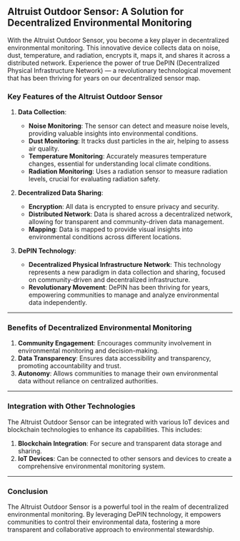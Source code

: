 
## Altruist Outdoor Sensor: A Solution for Decentralized Environmental Monitoring

With the Altruist Outdoor Sensor, you become a key player in decentralized environmental monitoring. This innovative device collects data on noise, dust, temperature, and radiation, encrypts it, maps it, and shares it across a distributed network. Experience the power of true DePIN (Decentralized Physical Infrastructure Network) — a revolutionary technological movement that has been thriving for years on our decentralized sensor map.

### Key Features of the Altruist Outdoor Sensor

1. **Data Collection**:
   - **Noise Monitoring**: The sensor can detect and measure noise levels, providing valuable insights into environmental conditions.
   - **Dust Monitoring**: It tracks dust particles in the air, helping to assess air quality.
   - **Temperature Monitoring**: Accurately measures temperature changes, essential for understanding local climate conditions.
   - **Radiation Monitoring**: Uses a radiation sensor to measure radiation levels, crucial for evaluating radiation safety.

2. **Decentralized Data Sharing**:
   - **Encryption**: All data is encrypted to ensure privacy and security.
   - **Distributed Network**: Data is shared across a decentralized network, allowing for transparent and community-driven data management.
   - **Mapping**: Data is mapped to provide visual insights into environmental conditions across different locations.

3. **DePIN Technology**:
   - **Decentralized Physical Infrastructure Network**: This technology represents a new paradigm in data collection and sharing, focused on community-driven and decentralized infrastructure.
   - **Revolutionary Movement**: DePIN has been thriving for years, empowering communities to manage and analyze environmental data independently.

---

### Benefits of Decentralized Environmental Monitoring

1. **Community Engagement**: Encourages community involvement in environmental monitoring and decision-making.
2. **Data Transparency**: Ensures data accessibility and transparency, promoting accountability and trust.
3. **Autonomy**: Allows communities to manage their own environmental data without reliance on centralized authorities.

---

### Integration with Other Technologies

The Altruist Outdoor Sensor can be integrated with various IoT devices and blockchain technologies to enhance its capabilities. This includes:

1. **Blockchain Integration**: For secure and transparent data storage and sharing.
2. **IoT Devices**: Can be connected to other sensors and devices to create a comprehensive environmental monitoring system.

---

### Conclusion

The Altruist Outdoor Sensor is a powerful tool in the realm of decentralized environmental monitoring. By leveraging DePIN technology, it empowers communities to control their environmental data, fostering a more transparent and collaborative approach to environmental stewardship.

